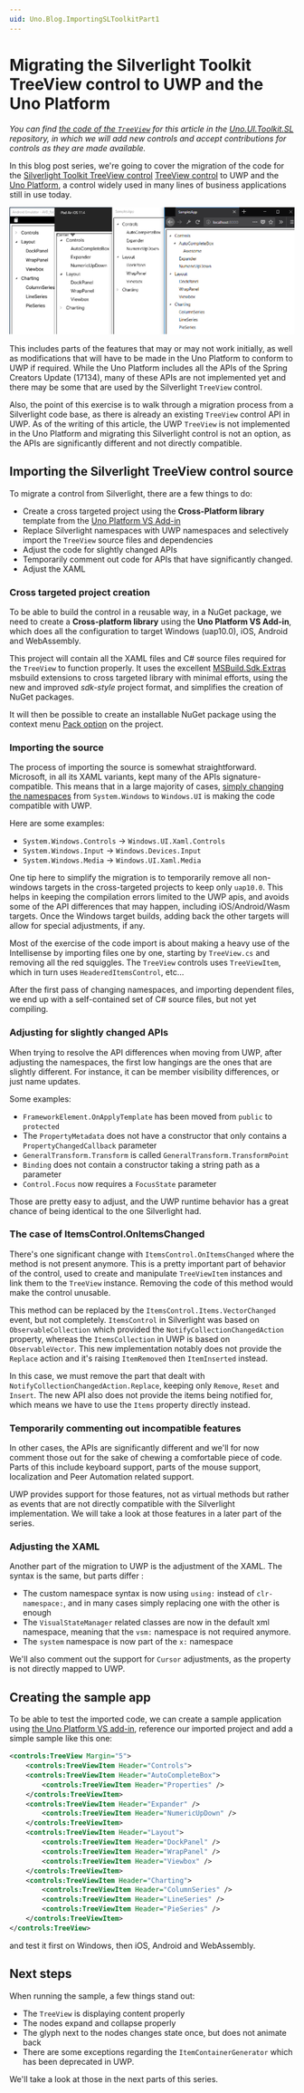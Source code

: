 ```yaml
---
uid: Uno.Blog.ImportingSLToolkitPart1
---
```


# Migrating the Silverlight Toolkit TreeView control to UWP and the Uno Platform

_You can find [the code of the `TreeView`](https://github.com/unoplatform/uno.UI.Toolkit.SL/tree/master/Uno.UI.Toolkit.SL/Controls/TreeView) for this article in the [Uno.UI.Toolkit.SL](https://github.com/unoplatform/uno.UI.Toolkit.SL) repository, in which we will add new controls and accept contributions for controls as they are made available._

In this blog post series, we're going to cover the migration of the code for the
[Silverlight Toolkit TreeView control](https://github.com/MicrosoftArchive/SilverlightToolkit) [TreeView control](https://github.com/MicrosoftArchive/SilverlightToolkit/tree/master/Release/Silverlight4/Source/Controls/TreeView) to UWP and the [Uno Platform](https://github.com/unoplatform/uno), a control widely used in many lines of business applications still in use today.

![header](Assets/sl-treeview-part1-header.png)

This includes parts of the features that may or may not work initially, as well as modifications that will have to be made in the Uno Platform to conform to UWP if required. While the Uno Platform includes all the APIs of the Spring Creators Update (17134), many of these APIs are not implemented yet and there may be some that are used by the Silverlight `TreeView` control.

Also, the point of this exercise is to walk through a migration process from a Silverlight code base, as there is already an existing `TreeView` control API in UWP. As of the writing of this article, the UWP `TreeView` is not implemented in the Uno Platform and migrating this Silverlight control is not an option, as the APIs are significantly different and not directly compatible.

## Importing the Silverlight TreeView control source

To migrate a control from Silverlight, there are a few things to do:

- Create a cross targeted project using the **Cross-Platform library** template from the [Uno Platform VS Add-in](https://marketplace.visualstudio.com/items?itemName=unoplatform.uno-platform-addin-2022)
- Replace Silverlight namespaces with UWP namespaces and selectively import the `TreeView` source files and dependencies
- Adjust the code for slightly changed APIs
- Temporarily comment out code for APIs that have significantly changed.
- Adjust the XAML

### Cross targeted project creation

To be able to build the control in a reusable way, in a NuGet package, we need to create a **Cross-platform library** using the **Uno Platform VS Add-in**, which does all the configuration to target Windows (uap10.0), iOS, Android and WebAssembly.

This project will contain all the XAML files and C# source files required for the `TreeView` to function properly. It uses the excellent [MSBuild.Sdk.Extras](https://github.com/onovotny/MSBuildSdkExtras) msbuild extensions to cross targeted library with minimal efforts, using the new and improved _sdk-style_ project format, and simplifies the creation of NuGet packages.

It will then be possible to create an installable NuGet package using the context menu [Pack option](https://docs.microsoft.com/en-us/nuget/quickstart/create-and-publish-a-package-using-visual-studio#run-the-pack-command) on the project.

### Importing the source

The process of importing the source is somewhat straightforward. Microsoft, in all its XAML variants, kept many of the APIs signature-compatible. This means that in a large majority of cases, [simply changing the namespaces](https://github.com/unoplatform/uno.UI.Toolkit.SL/commit/d4da7a8ff33da6c9d45bebafa8c8ca65f6182612#diff-b35234eeeb3bdb81d82b850985bf37b3L9) from `System.Windows` to `Windows.UI` is making the code compatible with UWP.

Here are some examples:

- `System.Windows.Controls` -> `Windows.UI.Xaml.Controls`
- `System.Windows.Input` -> `Windows.Devices.Input`
- `System.Windows.Media` -> `Windows.UI.Xaml.Media`

One tip here to simplify the migration is to temporarily remove all non-windows targets in the cross-targeted projects to keep only `uap10.0`. This helps in keeping the compilation errors limited to the UWP apis, and avoids some of the API differences that may happen, including iOS/Android/Wasm targets. Once the Windows target builds, adding back the other targets will allow for special adjustments, if any.

Most of the exercise of the code import is about making a heavy use of the Intellisense by importing files one by one, starting by `TreeView.cs` and removing all the red squiggles. The `TreeView` controls uses `TreeViewItem`, which in turn uses `HeaderedItemsControl`, etc...

After the first pass of changing namespaces, and importing dependent files, we end up with a self-contained set of C# source files, but not yet compiling.

### Adjusting for slightly changed APIs

When trying to resolve the API differences when moving from UWP, after adjusting the namespaces, the first low hangings are the ones that are slightly different. For instance, it can be member visibility differences, or just name updates.

Some examples:

- `FrameworkElement.OnApplyTemplate` has been moved from `public` to `protected`
- The `PropertyMetadata` does not have a constructor that only contains a `PropertyChangedCallback` parameter
- `GeneralTransform.Transform` is called `GeneralTransform.TransformPoint`
- `Binding` does not contain a constructor taking a string path as a parameter
- `Control.Focus` now requires a `FocusState` parameter

Those are pretty easy to adjust, and the UWP runtime behavior has a great chance of being identical to the one Silverlight had.

### The case of ItemsControl.OnItemsChanged

There's one significant change with `ItemsControl.OnItemsChanged` where the method is not present anymore. This is a pretty important part of behavior of the control, used to create and manipulate `TreeViewItem` instances and link them to the `TreeView` instance. Removing the code of this method would make the control unusable.

This method can be replaced by the `ItemsControl.Items.VectorChanged` event, but not completely. `ItemsControl` in Silverlight was based on `ObservableCollection` which provided the `NotifyCollectionChangedAction` property, whereas the `ItemsCollection` in UWP is based on `ObservableVector`. This new implementation notably does not provide the `Replace`
action and it's raising `ItemRemoved` then `ItemInserted` instead.

In this case, we must remove the part that dealt with `NotifyCollectionChangedAction.Replace`, keeping
only `Remove`, `Reset` and `Insert`. The new API also does not provide the items being notified for, which means we
have to use the `Items` property directly instead.

### Temporarily commenting out incompatible features

In other cases, the APIs are significantly different and we'll for now comment those out for the sake of chewing a comfortable piece of code. Parts of this include keyboard support, parts of the mouse support, localization and Peer Automation related support.

UWP provides support for those features, not as virtual methods but rather as events that are not directly compatible with the Silverlight implementation. We will take a look at those features in a later part of the series.

### Adjusting the XAML

Another part of the migration to UWP is the adjustment of the XAML. The syntax is the same, but parts differ :

- The custom namespace syntax is now using `using:` instead of `clr-namespace:`, and in many cases simply replacing one with the other is enough
- The `VisualStateManager` related classes are now in the default xml namespace, meaning that the `vsm:` namespace is not required anymore.
- The `system` namespace is now part of the `x:` namespace

We'll also comment out the support for `Cursor` adjustments, as the property is not directly mapped to UWP.

## Creating the sample app

To be able to test the imported code, we can create a sample application using [the Uno Platform VS add-in](), reference our imported project and add a simple sample like this one:

```xml
<controls:TreeView Margin="5">
	<controls:TreeViewItem Header="Controls">
	<controls:TreeViewItem Header="AutoCompleteBox">
		<controls:TreeViewItem Header="Properties" />
	</controls:TreeViewItem>
	<controls:TreeViewItem Header="Expander" />
		<controls:TreeViewItem Header="NumericUpDown" />
	</controls:TreeViewItem>
	<controls:TreeViewItem Header="Layout">
		<controls:TreeViewItem Header="DockPanel" />
		<controls:TreeViewItem Header="WrapPanel" />
		<controls:TreeViewItem Header="Viewbox" />
	</controls:TreeViewItem>
	<controls:TreeViewItem Header="Charting">
		<controls:TreeViewItem Header="ColumnSeries" />
		<controls:TreeViewItem Header="LineSeries" />
		<controls:TreeViewItem Header="PieSeries" />
	</controls:TreeViewItem>
</controls:TreeView>
```

and test it first on Windows, then iOS, Android and WebAssembly.

## Next steps

When running the sample, a few things stand out:

- The `TreeView` is displaying content properly
- The nodes expand and collapse properly
- The glyph next to the nodes changes state once, but does not animate back
- There are some exceptions regarding the `ItemContainerGenerator` which has been deprecated in UWP.

We'll take a look at those in the next parts of this series.

